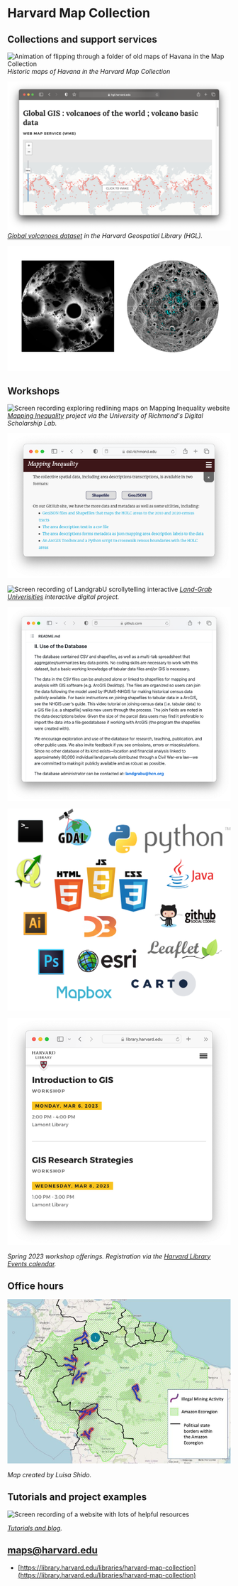 # Harvard Map Collection

## Collections and support services

![Animation of flipping through a folder of old maps of Havana in the Map Collection](https://raw.githubusercontent.com/HarvardMapCollection/classes/main/media/havana1.gif)
*Historic maps of Havana in the Harvard Map Collection*


![Screenshot from Harvard Geospatial Library](https://raw.githubusercontent.com/HarvardMapCollection/classes/main/media/volcanoes.png)
*[Global volcanoes dataset](https://hgl.harvard.edu/catalog/harvard-glb-volc) in the Harvard Geospatial Library (HGL).* 

![Two side by side images of GIS data on the moon](https://raw.githubusercontent.com/HarvardMapCollection/classes/main/media/moon-shadow.png)


## Workshops

![Screen recording exploring redlining maps on Mapping Inequality website](https://raw.githubusercontent.com/HarvardMapCollection/classes/main/media/mapping-inequality.gif)
*[Mapping Inequality](https://dsl.richmond.edu/panorama/redlining/#loc=5/39.1/-94.58) project via the University of Richmond's Digital Scholarship Lab.*

![About page of Mapping Inequality pointing to Github](https://raw.githubusercontent.com/HarvardMapCollection/classes/main/media/mapping-inequality-gh.png)

![Screen recording of LandgrabU scrollytelling interactive](https://raw.githubusercontent.com/HarvardMapCollection/classes/main/media/landgrabu.gif)
*[Land-Grab Univerisities](https://www.landgrabu.org/) interactive digital project.*

![Screenshot of Landgrabu project Github page](https://raw.githubusercontent.com/HarvardMapCollection/classes/main/media/landgrabu-github.png)

![Infographic with logos for many different GIS software](https://raw.githubusercontent.com/HarvardMapCollection/classes/main/media/gis-logos.png)

![Screencapture of library website showing workshop offerings](https://raw.githubusercontent.com/HarvardMapCollection/classes/main/media/workshops-website.png)

*Spring 2023 workshop offerings. Registration via the [Harvard Library Events calendar](https://libcal.library.harvard.edu/calendar/main?t=d&q=gis&cid=15049&cal=15049&inc=0).*


## Office hours

![Map of South America showing illegal mining activity](https://raw.githubusercontent.com/HarvardMapCollection/classes/main/media/illegal-mining.png)

*Map created by Luisa Shido.*

## Tutorials and project examples

![Screen recording of a website with lots of helpful resources](https://raw.githubusercontent.com/HarvardMapCollection/classes/main/media/guides-share.gif)

*[Tutorials and blog](https://mapping.share.library.harvard.edu/).*


## maps@harvard.edu

- [https://library.harvard.edu/libraries/harvard-map-collection](https://library.harvard.edu/libraries/harvard-map-collection)